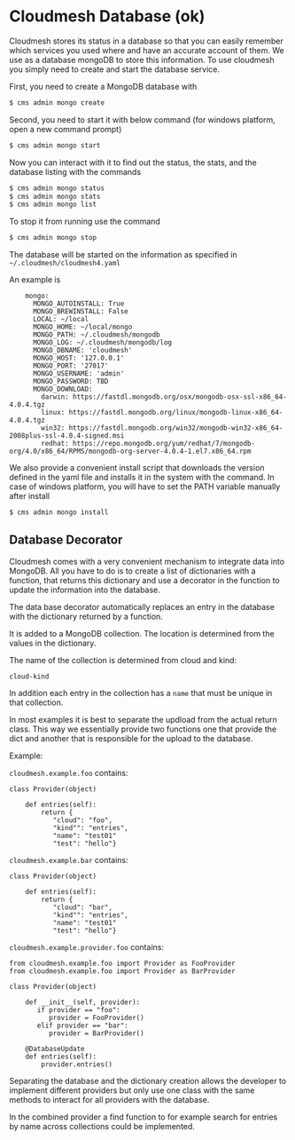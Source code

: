 # Cloudmesh Database (ok)

Cloudmesh stores its status in a database so that you can easily remember which
services you used where and have an accurate account of them. We use as a
database mongoDB to store this information. To use cloudmesh you simply need to
create and start the database service.

First, you need to create a MongoDB database with

```bash
$ cms admin mongo create
```
Second, you need to start it with below command (for windows platform, open a new command prompt)

```bash
$ cms admin mongo start
```

Now you can interact with it to find out the status, the stats, and the database
listing with the commands

```bash
$ cms admin mongo status
$ cms admin mongo stats
$ cms admin mongo list
```

To stop it from running use the command

```bash
$ cms admin mongo stop
```

The database will be started on the information as specified in
`~/.cloudmesh/cloudmesh4.yaml`

An example is


```
    mongo:
      MONGO_AUTOINSTALL: True
      MONGO_BREWINSTALL: False
      LOCAL: ~/local
      MONGO_HOME: ~/local/mongo
      MONGO_PATH: ~/.cloudmesh/mongodb
      MONGO_LOG: ~/.cloudmesh/mongodb/log
      MONGO_DBNAME: 'cloudmesh'
      MONGO_HOST: '127.0.0.1'
      MONGO_PORT: '27017'
      MONGO_USERNAME: 'admin'
      MONGO_PASSWORD: TBD
      MONGO_DOWNLOAD:
        darwin: https://fastdl.mongodb.org/osx/mongodb-osx-ssl-x86_64-4.0.4.tgz
        linux: https://fastdl.mongodb.org/linux/mongodb-linux-x86_64-4.0.4.tgz
        win32: https://fastdl.mongodb.org/win32/mongodb-win32-x86_64-2008plus-ssl-4.0.4-signed.msi
        redhat: https://repo.mongodb.org/yum/redhat/7/mongodb-org/4.0/x86_64/RPMS/mongodb-org-server-4.0.4-1.el7.x86_64.rpm
```

We also provide a convenient install script that downloads the version defined
in the yaml file and installs it in the system with the command. In case of windows platform, 
you will have to set the PATH variable manually after install

```bash
$ cms admin mongo install
```

## Database Decorator

Cloudmesh comes with a very convenient mechanism to integrate data into MongoDB.
All you have to do is to create a list of dictionaries with a function, that
returns this dictionary and use a decorator in the function to update the
information into the database. 

The data base decorator automatically replaces an entry in the database with
the dictionary returned by a function.

It is added to a MongoDB collection. The location is determined from the
values in the dictionary.

The name of the collection is determined from cloud and kind:

   `cloud-kind`

In addition each entry in the collection has a `name` that must be unique in
that collection.

In most examples it is best to separate the updload from the actual return
class. This way we essentially provide two functions one that provide the
dict and another that is responsible for the upload to the database.

Example:

`cloudmesh.example.foo` contains:

    class Provider(object)

        def entries(self):
            return {
               "cloud": "foo",
               "kind"": "entries",
               "name": "test01"
               "test": "hello"}


`cloudmesh.example.bar` contains:

    class Provider(object)

        def entries(self):
            return {
               "cloud": "bar",
               "kind"": "entries",
               "name": "test01"
               "test": "hello"}

`cloudmesh.example.provider.foo` contains:

    from cloudmesh.example.foo import Provider as FooProvider
    from cloudmesh.example.foo import Provider as BarProvider

    class Provider(object)

        def __init__(self, provider):
           if provider == "foo":
              provider = FooProvider()
           elif provider == "bar":
              provider = BarProvider()

        @DatabaseUpdate
        def entries(self):
            provider.entries()


Separating the database and the dictionary creation allows the developer to
implement different providers but only use one class with the same methods
to interact for all providers with the database.

In the combined provider a find function to for example search for entries
by name across collections could be implemented.
















